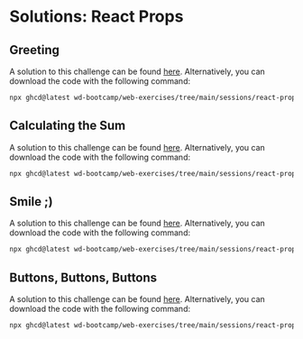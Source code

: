 # Solutions: React Props

## Greeting

A solution to this challenge can be found [here](https://github.com/wd-bootcamp/web-exercises/tree/main/sessions/react-props/greeting_solution). Alternatively, you can download the code with the following command:

```bash
npx ghcd@latest wd-bootcamp/web-exercises/tree/main/sessions/react-props/greeting_solution
```

## Calculating the Sum

A solution to this challenge can be found [here](https://github.com/wd-bootcamp/web-exercises/tree/main/sessions/react-props/sum_solution). Alternatively, you can download the code with the following command:

```bash
npx ghcd@latest wd-bootcamp/web-exercises/tree/main/sessions/react-props/sum_solution
```

## Smile ;)

A solution to this challenge can be found [here](https://github.com/wd-bootcamp/web-exercises/tree/main/sessions/react-props/smiley_solution). Alternatively, you can download the code with the following command:

```bash
npx ghcd@latest wd-bootcamp/web-exercises/tree/main/sessions/react-props/smiley_solution
```

## Buttons, Buttons, Buttons

A solution to this challenge can be found [here](https://github.com/wd-bootcamp/web-exercises/tree/main/sessions/react-props/button_solution). Alternatively, you can download the code with the following command:

```bash
npx ghcd@latest wd-bootcamp/web-exercises/tree/main/sessions/react-props/button_solution
```
